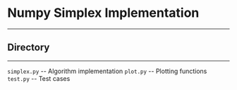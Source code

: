 # Numpy Simplex Implementation
---
## Directory
---
`simplex.py` -- Algorithm implementation
`plot.py` -- Plotting functions
`test.py` -- Test cases

